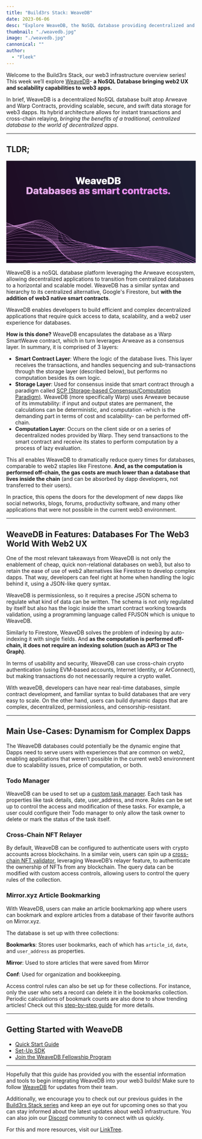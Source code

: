 ```yaml
---
title: "Build3rs Stack: WeaveDB"
date: 2023-06-06
desc: "Explore WeaveDB, the NoSQL database providing decentralized and scalable data storage to web3 apps with a familiar web2 experience"
thumbnail: "./weavedb.jpg"
image: "./weavedb.jpg"
cannonical: ""
author: 
  - "Fleek"
---
```


Welcome to the Build3rs Stack, our web3 infrastructure overview series! This week we’ll explore [WeaveDB](https://weavedb.dev/)- **a NoSQL Database bringing web2 UX and scalability capabilities to web3 apps.**

In brief, WeaveDB is a decentralized NoSQL database built atop Arweave and Warp Contracts, providing scalable, secure, and swift data storage for web3 dapps. Its hybrid architecture allows for instant transactions and cross-chain relaying, _bringing the benefits of a traditional, centralized database to the world of decentralized apps_.

---

## TLDR;

![](./weavedb-graphic.png)

WeaveDB is a noSQL database platform leveraging the Arweave ecosystem, allowing decentralized applications to transition from centralized databases to a horizontal and scalable model. WeaveDB has a similar syntax and hierarchy to its centralized alternative, Google's Firestore, but **with the addition of web3 native smart contracts**.

WeaveDB enables developers to build efficient and complex decentralized applications that require quick access to data, scalability, and a web2 user experience for databases. 

**How is this done?** WeaveDB encapsulates the database as a Warp SmartWeave contract, which in turn leverages Arweave as a consensus layer. In summary, it is comprised of 3 layers:

- **Smart Contract Layer**: Where the logic of the database lives. This layer receives the transactions, and handles sequencing and sub-transactions through the storage layer (described below), but performs no computation besides its own logic.
- **Storage Layer**: Used for consensus inside that smart contract through a paradigm called [SCP (Storage-based Consensus/Computation Paradigm)](https://mirror.xyz/0xDc19464589c1cfdD10AEdcC1d09336622b282652/KCYNKCIhFvTZ1DmD7IpXr3p8di31ecC283HgMDqasmU). WeaveDB (more specifically Warp) uses Arweave because of its immutability: if input and output states are permanent, the calculations can be deterministic, and computation -which is the demanding part in terms of cost and scalability- can be performed off-chain.
- **Computation Layer**: Occurs on the client side or on a series of decentralized nodes provided by Warp. They send transactions to the smart contract and receive its states to perform computation by a process of lazy evaluation.

This all enables WeaveDB to dramatically reduce query times for databases, comparable to web2 staples like Firestone. **And, as the computation is performed off-chain, the gas costs are much lower than a database that lives inside the chain** (and can be absorbed by dapp developers, not transferred to their users). 

In practice, this opens the doors for the development of new dapps like social networks, blogs, forums, productivity software, and many other applications that were not possible in the current web3 environment.

---

## WeaveDB in Features: Databases For The Web3 World With Web2 UX

One of the most relevant takeaways from WeaveDB is not only the enablement of cheap, quick non-relational databases on web3, but also to retain the ease of use of web2 alternatives like Firestore to develop complex dapps. That way, developers can feel right at home when handling the logic behind it, using a JSON-like query syntax.

WeaveDB is permissionless, so it requires a precise JSON schema to regulate what kind of data can be written. The schema is not only regulated by itself but also has the logic inside the smart contract working towards validation, using a programming language called FPJSON which is unique to WeaveDB.

Similarly to Firestore, WeaveDB solves the problem of indexing by auto-indexing it with single fields. And **as the computation is performed off-chain, it does not require an indexing solution (such as API3 or The Graph)**.

In terms of usability and security, WeaveDB can use cross-chain crypto authentication (using EVM-based accounts, Internet Identity, or ArConnect), but making transactions do not necessarily require a crypto wallet.

With weaveDB, developers can have near real-time databases, simple contract development, and familiar syntax to build databases that are very easy to scale. On the other hand, users can build dynamic dapps that are complex, decentralized, permissionless, and censorship-resistant.

---

## Main Use-Cases: Dynamism for Complex Dapps

The WeaveDB databases could potentially be the dynamic engine that Dapps need to serve users with experiences that are common on web2, enabling applications that weren’t possible in the current web3 environment due to scalability issues, price of computation, or both.

### Todo Manager

WeaveDB can be used to set up a [custom task manager](https://docs.weavedb.dev/examples/todos). Each task has properties like task details, date, user_address, and more. Rules can be set up to control the access and modification of these tasks. For example, a user could configure their Todo manager to only allow the task owner to delete or mark the status of the task itself.

### Cross-Chain NFT Relayer

By default, WeaveDB can be configured to authenticate users with crypto accounts across blockchains. In a similar vein, users can spin up a [cross-chain NFT validator](https://docs.weavedb.dev/examples/relayer-nft), leveraging WeaveDB’s relayer feature, to authenticate the ownership of NFTs from any blockchain. The query data can be modified with custom access controls, allowing users to control the query rules of the collection. 

### Mirror.xyz Article Bookmarking

With WeaveDB, users can make an article bookmarking app where users can bookmark and explore articles from a database of their favorite authors on Mirror.xyz.

The database is set up with three collections:

**Bookmarks**: Stores user bookmarks, each of which has `article_id`, `date`, and `user_address` as properties. 

**Mirror**: Used to store articles that were saved from Mirror

**Conf**: Used for organization and bookkeeping. 

Access control rules can also be set up for these collections. For instance, only the user who sets a record can delete it in the bookmarks collection. Periodic calculations of bookmark counts are also done to show trending articles! Check out this [step-by-step guide](https://docs.weavedb.dev/examples/bookmarks) for more details.

---

## Getting Started with WeaveDB

- [Quick Start Guide](https://docs.weavedb.dev/quick-start)
- [Set-Up SDK](https://docs.weavedb.dev/sdk/setup)
- [Join the WeaveDB Fellowship Program](https://medium.com/weavedb/introducing-weavedb-fellows-7ccfadabd208)

---

Hopefully that this guide has provided you with the essential information and tools to begin integrating WeaveDB into your web3 builds! Make sure to follow [WeaveDB](https://twitter.com/weave_db) for updates from their team.

Additionally, we encourage you to check out our previous guides in the [Build3rs Stack series](https://blog.fleek.xyz/category/guides/) and keep an eye out for upcoming ones so that you can stay informed about the latest updates about web3 infrastructure. You can also join our [Discord](https://discord.com/invite/fleek) community to connect with us quickly.

For this and more resources, visit our [LinkTree](https://linktr.ee/fleek).
